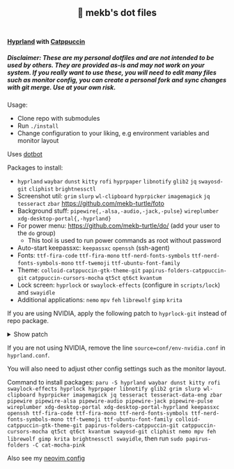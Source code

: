 <h2 align="center">
🚀 mekb's dot files<br/><br/>
</h2>

#### [Hyprland](https://hyprland.org/) with [Catppuccin](https://github.com/catppuccin)

##### Disclaimer: These are my personal dotfiles and are not intended to be used by others. They are provided as-is and may not work on your system. If you really want to use these, you will need to edit many files such as monitor config, you can create a personal fork and sync changes with git merge. Use at your own risk.

Usage:
- Clone repo with submodules
- Run `./install`
- Change configuration to your liking, e.g environment variables and monitor layout

Uses [dotbot](https://github.com/anishathalye/dotbot)

Packages to install:

- `hyprland` `waybar` `dunst` `kitty` `rofi` `hyprpaper` `libnotify` `glib2` `jq` `swayosd-git` `cliphist` `brightnessctl`
- Screenshot util: `grim` `slurp` `wl-clipboard` `hyprpicker` `imagemagick` `jq` `tesseract` `zbar` https://github.com/mekb-turtle/foto
- Background stuff: `pipewire{,-alsa,-audio,-jack,-pulse}` `wireplumber` `xdg-desktop-portal{,-hyprland}`
- For power menu: https://github.com/mekb-turtle/do/ (add your user to the `do` group)
  - This tool is used to run power commands as root without password
- Auto-start keepassxc: `keepassxc` `openssh` (ssh-agent)
- Fonts: `ttf-fira-code` `ttf-fira-mono` `ttf-nerd-fonts-symbols` `ttf-nerd-fonts-symbols-mono` `ttf-twemoji` `ttf-ubuntu-font-family`
- Theme: `colloid-catppuccin-gtk-theme-git` `papirus-folders-catppuccin-git` `catppuccin-cursors-mocha` `qt5ct` `qt6ct` `kvantum`
- Lock screen: `hyprlock` or `swaylock-effects` (configure in `scripts/lock`) and `swayidle`
- Additional applications: `nemo` `mpv` `feh` `librewolf` `gimp` `krita`

If you are using NVIDIA, apply the following patch to `hyprlock-git` instead of repo package.<details><summary>Show patch</summary>
```shell
prepare() {
    cd "${srcdir}/${_pkgname}"
    sed -i -e "s/5000/16/g" src/core/hyprlock.cpp
}
```
</details>

If you are not using NVIDIA, remove the line `source=conf/env-nvidia.conf` in `hyprland.conf`.

You will also need to adjust other config settings such as the monitor layout.

Command to install packages: `paru -S hyprland waybar dunst kitty rofi swaylock-effects hyprlock hyprpaper libnotify glib2 grim slurp wl-clipboard hyprpicker imagemagick jq tesseract tesseract-data-eng zbar pipewire pipewire-alsa pipewire-audio pipewire-jack pipewire-pulse wireplumber xdg-desktop-portal xdg-desktop-portal-hyprland keepassxc openssh ttf-fira-code ttf-fira-mono ttf-nerd-fonts-symbols ttf-nerd-fonts-symbols-mono ttf-twemoji ttf-ubuntu-font-family colloid-catppuccin-gtk-theme-git papirus-folders-catppuccin-git catppuccin-cursors-mocha qt5ct qt6ct kvantum swayosd-git cliphist nemo mpv feh librewolf gimp krita brightnessctl swayidle`,
then run `sudo papirus-folders -C cat-mocha-pink`

Also see my [neovim config](https://github.com/mekb-turtle/nvim)
